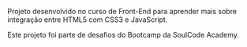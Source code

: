 Projeto desenvolvido no curso de Front-End para aprender mais sobre integração entre HTML5 com CSS3 e JavaScript.

Este projeto foi parte de desafios do Bootcamp da SoulCode Academy.
